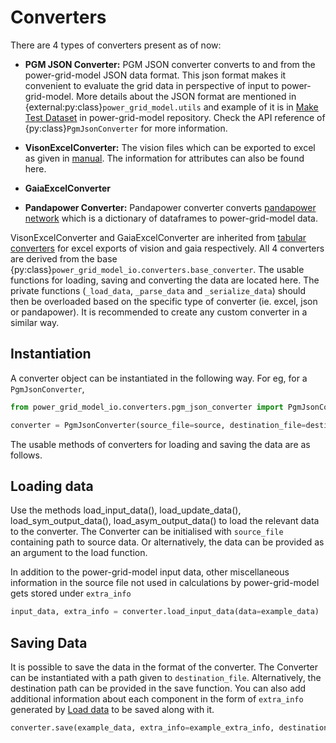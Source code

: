 <!--
SPDX-FileCopyrightText: 2022 Contributors to the Power Grid Model IO project <dynamic.grid.calculation@alliander.com>

SPDX-License-Identifier: MPL-2.0
-->

# Converters

There are 4 types of converters present as of now:

- **PGM JSON Converter:** PGM JSON converter converts to and from the power-grid-model JSON data format. 
This json format makes it convenient to evaluate the grid data in perspective of input to power-grid-model. 
More details about the JSON format are mentioned in {external:py:class}`power_grid_model.utils` and example of it is in [Make Test Dataset](power-grid-model:exapmles/Make%20Test%20Dataset.ipynb) in power-grid-model repository.
Check the API reference of {py:class}`PgmJsonConverter` for more information.

- **VisonExcelConverter:** The vision files which can be exported to excel as given in [manual](https://phasetophase.nl/pdf/VisionEN.pdf). The information for attributes can also be found here.
- **GaiaExcelConverter**
- **Pandapower Converter:** Pandapower converter converts [pandapower network](https://pandapower.readthedocs.io/en/stable/elements.html) which is a dictionary of dataframes to power-grid-model data.


VisonExcelConverter and GaiaExcelConverter are inherited from [tabular converters](tabular_converter.md) for excel exports of vision and gaia respectively.
All 4 converters are derived from the base {py:class}`power_grid_model_io.converters.base_converter`. 
The usable functions for loading, saving and converting the data are located here. 
The private functions (`_load_data`, `_parse_data` and `_serialize_data`) should then be overloaded based on the specific type of converter (ie. excel, json or pandapower). 
It is recommended to create any custom converter in a similar way.

## Instantiation

A converter object can be instantiated in the following way. For eg, for a `PgmJsonConverter`,

```python
from power_grid_model_io.converters.pgm_json_converter import PgmJsonConverter

converter = PgmJsonConverter(source_file=source, destination_file=destination)
```

The usable methods of converters for loading and saving the data are as follows.

## Loading data

Use the methods load_input_data(), load_update_data(), load_sym_output_data(), load_asym_output_data() to load the relevant data to the converter.
The Converter can be initialised with `source_file` containing path to source data. Or alternatively, the data can be provided as an argument to the load function.

In addition to the power-grid-model input data, other miscellaneous information in the source file not used in calculations by power-grid-model gets stored under `extra_info`

```python
input_data, extra_info = converter.load_input_data(data=example_data)
```

## Saving Data

It is possible to save the data in the format of the converter.
The Converter can be instantiated with a path given to `destination_file`. 
Alternatively, the destination path can be provided in the save function.
You can also add additional information about each component in the form of `extra_info` generated by [Load data](converter.md#load-data) to be saved along with it.

```python
converter.save(example_data, extra_info=example_extra_info, destination=destination_path)
```
